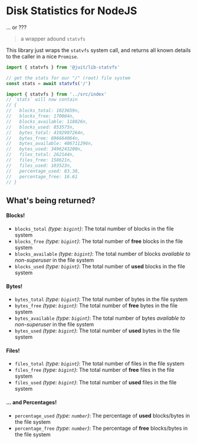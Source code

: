 Disk Statistics for NodeJS
==========================

... or ???
> a wrapper adound `statvfs`

This library just wraps the `statvfs` system call, and returns all known
details to the caller in a nice `Promise`.

```typescript
import { statvfs } from '@juit/lib-statvfs'

// get the stats for our "/" (root) file system
const stats = await statvfs('/')

import { statvfs } from '../src/index'
// `stats` will now contain
// {
//   blocks_total: 1023659n,
//   blocks_free: 170084n,
//   blocks_available: 118826n,
//   blocks_used: 853575n,
//   bytes_total: 4192907264n,
//   bytes_free: 696664064n,
//   bytes_available: 486711296n,
//   bytes_used: 3496243200n,
//   files_total: 262144n,
//   files_free: 158621n,
//   files_used: 103523n,
//   percentage_used: 83.38,
//   percentage_free: 16.61
// }
```

What's being returned?
----------------------

#### Blocks!

* `blocks_total` _(type: `bigint`)_:
  The total number of blocks in the file system
* `blocks_free` _(type: `bigint`)_:
  The total number of **free** blocks in the file system
* `blocks_available` _(type: `bigint`)_:
  The total number of blocks _available to non-superuser_ in the file system
* `blocks_used` _(type: `bigint`)_:
  The total number of **used** blocks in the file system

#### Bytes!

* `bytes_total` _(type: `bigint`)_:
  The total number of bytes in the file system
* `bytes_free` _(type: `bigint`)_:
  The total number of **free** bytes in the file system
* `bytes_available` _(type: `bigint`)_:
  The total number of bytes _available to non-superuser_ in the file system
* `bytes_used` _(type: `bigint`)_:
  The total number of **used** bytes in the file system

#### Files!

* `files_total` _(type: `bigint`)_:
  The total number of files in the file system
* `files_free` _(type: `bigint`)_:
  The total number of **free** files in the file system
* `files_used` _(type: `bigint`)_:
  The total number of **used** files in the file system

#### ... and Percentages!

* `percentage_used` _(type: `number`)_:
  The percentage of **used** blocks/bytes in the file system
* `percentage_free` _(type: `number`)_:
  The percentage of **free** blocks/bytes in the file system

